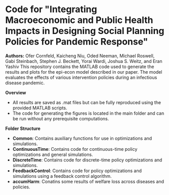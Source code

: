 # Code for "Integrating Macroeconomic and Public Health Impacts in Designing Social Planning Policies for Pandemic Response"

**Authors:** Ofer Cornfeld, Kaicheng Niu, Oded Neeman, Michael Roswell, Gabi Steinbach, Stephen J. Beckett, Yorai Wardi, Joshua S. Weitz, and Eran Yashiv
This repository contains the MATLAB code used to generate the results and plots for the epi-econ model described in our paper. The model evaluates the effects of various intervention policies during an infectious disease pandemic.

**Overview**

*	All results are saved as .mat files but can be fully reproduced using the provided MATLAB scripts.
*	The code for generating the figures is located in the main folder and can be run without any prerequisite computations.

**Folder Structure**

*	**Common**: Contains auxiliary functions for use in optimizations and simulations.
*	**ContinuousTime**: Contains code for continuous-time policy optimizations and general simulations.
*	**DiscreteTime**: Contains code for discrete-time policy optimizations and simulations.
*	**FeedbackControl**: Contains code for policy optimizations and simulations using a feedback control algorithm.
*	**accumHarm**: Conatins some results of welfare loss across diseases and policies.

